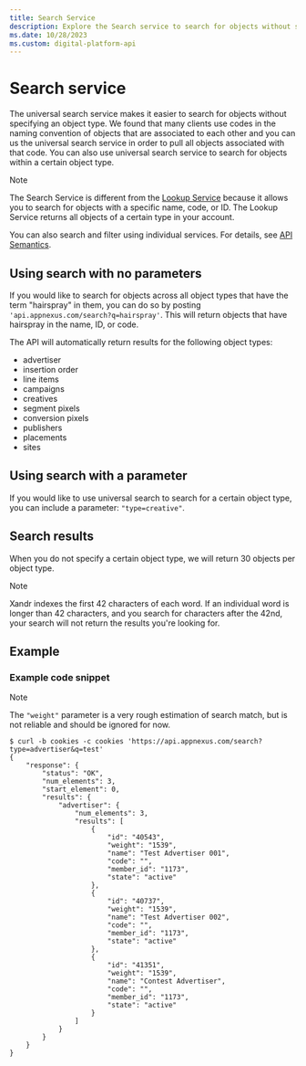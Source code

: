 ```yaml
---
title: Search Service
description: Explore the Search service to search for objects without specifying an object type.
ms.date: 10/28/2023
ms.custom: digital-platform-api
---
```


# Search service

The universal search service makes it easier to search for objects without specifying an object type. We found that many clients use codes in the naming convention of objects that are associated to each other and you can us the universal search service in order to pull all objects associated with that code. You can also use universal search service to search for objects within a certain object type.

> [!NOTE]
> The Search Service is different from the [Lookup Service](lookup-service.md) because it allows you to search for objects with a specific name, code, or ID. The Lookup Service returns all objects of a certain type in your account.  
>
> You can also search and filter using individual services. For details, see [API Semantics](api-semantics.md).

## Using search with no parameters

If you would like to search for objects across all object types that have the term "hairspray" in them, you can do so by posting `'api.appnexus.com/search?q=hairspray'`. This will return objects that have hairspray in the name, ID, or code.

The API will automatically return results for the following object types:

- advertiser
- insertion order
- line items
- campaigns
- creatives
- segment pixels
- conversion pixels
- publishers
- placements
- sites

## Using search with a parameter

If you would like to use universal search to search for a certain object type, you can include a parameter: `"type=creative"`.

## Search results

When you do not specify a certain object type, we will return 30 objects per object type.

> [!NOTE]
> Xandr indexes the first 42 characters of each word. If an individual word is longer than 42 characters, and you search for characters after the 42nd, your search will not return the results you're looking for.

## Example

### Example code snippet

> [!NOTE]
> The `"weight"` parameter is a very rough estimation of search match, but is not reliable and should be ignored for now.

```
$ curl -b cookies -c cookies 'https://api.appnexus.com/search?type=advertiser&q=test'
{
    "response": {
        "status": "OK",
        "num_elements": 3,
        "start_element": 0,
        "results": {
            "advertiser": {
                "num_elements": 3,
                "results": [
                    {
                        "id": "40543",
                        "weight": "1539",
                        "name": "Test Advertiser 001",
                        "code": "",
                        "member_id": "1173",
                        "state": "active"
                    },
                    {
                        "id": "40737",
                        "weight": "1539",
                        "name": "Test Advertiser 002",
                        "code": "",
                        "member_id": "1173",
                        "state": "active"
                    },
                    {
                        "id": "41351",
                        "weight": "1539",
                        "name": "Contest Advertiser",
                        "code": "",
                        "member_id": "1173",
                        "state": "active"
                    }
                ]
            }
        }
    }
}
```
